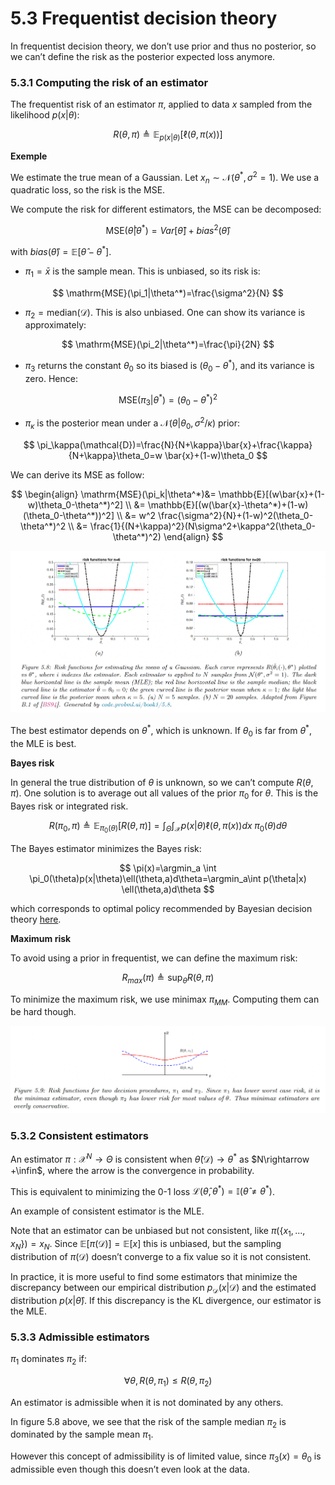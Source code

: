 # 5.3 Frequentist decision theory

In frequentist decision theory, we don’t use prior and thus no posterior, so we can’t define the risk as the posterior expected loss anymore.

### 5.3.1 Computing the risk of an estimator

The frequentist risk of an estimator $\pi$, applied to data $x$ sampled from the likelihood $p(x|\theta)$:

$$
R(\theta,\pi) \triangleq \mathbb{E}_{p(x|\theta)}[\ell(\theta,\pi(x))]
$$

**Exemple**

We estimate the true mean of a Gaussian. Let $x_n \sim \mathcal{N}(\theta^*,\sigma^2=1)$. We use a quadratic loss, so the risk is the MSE.

We compute the risk for different estimators, the MSE can be decomposed:

$$
\mathrm{MSE}(\hat{\theta}|\theta^*)=Var[\hat{\theta}] +bias^2(\hat{\theta})
$$

with $bias(\hat{\theta})=\mathbb{E}[\hat{\theta}-\theta^*]$.

- $\pi_1=\bar{x}$ is the sample mean. This is unbiased, so its risk is:

$$
\mathrm{MSE}(\pi_1|\theta^*)=\frac{\sigma^2}{N}
$$

- $\pi_2=\mathrm{median}(\mathcal{D})$. This is also unbiased. One can show its variance is approximately:

$$
\mathrm{MSE}(\pi_2|\theta^*)=\frac{\pi}{2N}
$$

- $\pi_3$ returns the constant $\theta_0$ so its biased is $(\theta_0-\theta^*)$, and its variance is zero. Hence:

$$
\mathrm{MSE}(\pi_3|\theta^*)=(\theta_0-\theta^*)^2
$$

- $\pi_\kappa$ is the posterior mean under a $\mathcal{N}(\theta|\theta_0,\sigma^2/\kappa)$ prior:

$$
\pi_\kappa(\mathcal{D})=\frac{N}{N+\kappa}\bar{x}+\frac{\kappa}{N+\kappa}\theta_0=w \bar{x}+(1-w)\theta_0
$$

We can derive its MSE as follow:

$$
\begin{align}
\mathrm{MSE}(\pi_k|\theta^*)&= \mathbb{E}[(w\bar{x}+(1-w)\theta_0-\theta^*)^2] \\
&= \mathbb{E}[(w(\bar{x}-\theta^*)+(1-w)(\theta_0-\theta^*))^2] \\
&= w^2 \frac{\sigma^2}{N}+(1-w)^2(\theta_0-\theta^*)^2 \\
&= \frac{1}{(N+\kappa)^2}(N\sigma^2+\kappa^2(\theta_0-\theta^*)^2)
\end{align}
$$

![Screen Shot 2023-01-20 at 09.22.00.png](./Screen_Shot_2023-01-20_at_09.22.00.png)

The best estimator depends on $\theta^*$, which is unknown. If $\theta_0$ is far from $\theta^*$, the MLE is best.

**Bayes risk**

In general the true distribution of $\theta$  is unknown, so we can’t compute $R(\theta,\pi)$. One solution is to average out all values of the prior $\pi_0$ for $\theta$. This is the Bayes risk or integrated risk.

$$
R(\pi_0,\pi) \triangleq \mathbb{E}_{\pi_0(\theta)}[R(\theta,\pi)]=\int_{\Theta} \int_{\mathcal{X}}p(x|\theta)\ell(\theta,\pi(x)) dx \;\pi_0(\theta)d\theta
$$

The Bayes estimator minimizes the Bayes risk:

$$
\pi(x)=\argmin_a \int \pi_0(\theta)p(x|\theta)\ell(\theta,a)d\theta=\argmin_a\int p(\theta|x) \ell(\theta,a)d\theta
$$

which corresponds to optimal policy recommended by Bayesian decision theory [here](5%201%20Bayesian%20decision%20theory%20e90b5d5f211b4a31aba558291536af58.md).

**Maximum risk**

To avoid using a prior in frequentist, we can define the maximum risk:

$$
R_{max}(\pi) \triangleq \sup_\theta R(\theta,\pi)
$$

To minimize the maximum risk, we use minimax $\pi_{MM}$. Computing them can be hard though.

![Screen Shot 2023-01-24 at 08.36.57.png](./Screen_Shot_2023-01-24_at_08.36.57.png)

### 5.3.2 Consistent estimators

An estimator $\pi: \mathcal{X}^N\rightarrow\Theta$ is consistent when $\hat{\theta}(\mathcal{D}) \rightarrow \theta^*$ as $N\rightarrow +\infin$, where the arrow is the convergence in probability.

This is equivalent to minimizing the 0-1 loss $\mathcal{L}(\hat{\theta},\theta^*)= \mathbb{I}(\hat{\theta}\neq \theta^*)$.

An example of consistent estimator is the MLE.

Note that an estimator can be unbiased but not consistent, like $\pi(\{x_1,...,x_N\})=x_N$. Since $\mathbb{E}[\pi(\mathcal{D})]=\mathbb{E}[x]$ this is unbiased, but the sampling distribution of $\pi(\mathcal{D})$ doesn’t converge to a fix value so it is not consistent.

In practice, it is more useful to find some estimators that minimize the discrepancy between our empirical distribution $p_\mathcal{D}(x|\mathcal{D})$ and the estimated distribution $p(x|\hat{\theta})$. If this discrepancy is the KL divergence, our estimator is the MLE.

### 5.3.3 Admissible estimators

$\pi_1$ dominates $\pi_2$ if:

$$
\forall\theta,R(\theta,\pi_1)\leq R(\theta,\pi_2)
$$

An estimator is admissible when it is not dominated by any others.

In figure 5.8 above, we see that the risk of the sample median $\pi_2$ is dominated by the sample mean $\pi_1$.

However this concept of admissibility is of limited value, since $\pi_3(x)=\theta_0$ is admissible even though this doesn’t even look at the data.